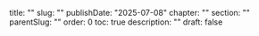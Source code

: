  title: "" slug: "" publishDate: "2025-07-08"
chapter: "" section: "" parentSlug: "" order: 0
toc: true description: "" draft: false